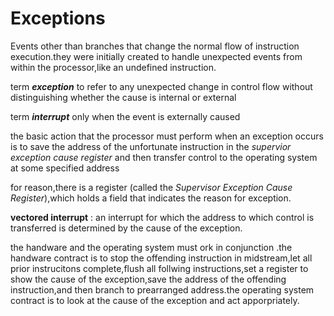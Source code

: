 # Exceptions

Events other than branches that change the normal flow of instruction execution.they were initially created to handle unexpected events from within the processor,like an undefined instruction.

term ***exception*** to refer to any unexpected change in control flow without distinguishing whether the cause is internal or external

term ***interrupt*** only when the event is externally caused

the basic action that the processor must perform when an exception occurs is to save the address of the unfortunate instruction in the *supervior exception cause register* and then transfer control to the operating system at some specified address

for reason,there is a register (called the *Supervisor Exception Cause Register*),which holds a field that indicates the reason for exception.

**vectored interrupt** : an interrupt for which the address to which control is transferred is determined by the cause of the exception.

the handware and the operating system must ork in conjunction .the handware contract is to stop the offending instruction in midstream,let all prior instrucitons complete,flush all follwing instructions,set a register to show the cause of the exception,save the address of the offending instruction,and then branch to prearranged address.the operating system contract is to look at the cause of the exception and act apporpriately.
